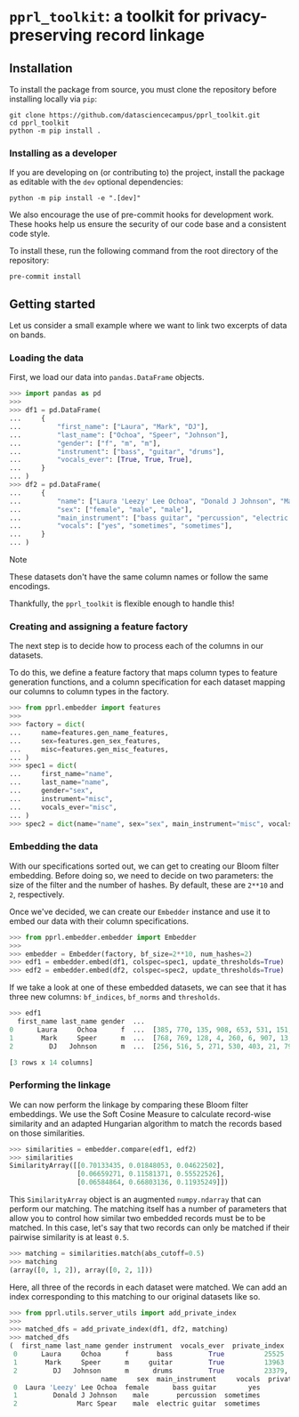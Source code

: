 # `pprl_toolkit`: a toolkit for privacy-preserving record linkage

## Installation

To install the package from source, you must clone the repository before
installing locally via `pip`:

```shell
git clone https://github.com/datasciencecampus/pprl_toolkit.git
cd pprl_toolkit
python -m pip install .
```

### Installing as a developer

If you are developing on (or contributing to) the project, install the package
as editable with the `dev` optional dependencies:

```shell
python -m pip install -e ".[dev]"
```

We also encourage the use of pre-commit hooks for development work. These hooks
help us ensure the security of our code base and a consistent code style.

To install these, run the following command from the root directory of the
repository:

```shell
pre-commit install
```

## Getting started

Let us consider a small example where we want to link two excerpts of data on
bands.

### Loading the data

First, we load our data into `pandas.DataFrame` objects.

```python
>>> import pandas as pd
>>>
>>> df1 = pd.DataFrame(
...     {
...         "first_name": ["Laura", "Mark", "DJ"],
...         "last_name": ["Ochoa", "Speer", "Johnson"],
...         "gender": ["f", "m", "m"],
...         "instrument": ["bass", "guitar", "drums"],
...         "vocals_ever": [True, True, True],
...     }
... )
>>> df2 = pd.DataFrame(
...     {
...         "name": ["Laura 'Leezy' Lee Ochoa", "Donald J Johnson", "Marc Spear"],
...         "sex": ["female", "male", "male"],
...         "main_instrument": ["bass guitar", "percussion", "electric guitar"],
...         "vocals": ["yes", "sometimes", "sometimes"],
...     }
... )

```

> [!NOTE]
> These datasets don't have the same column names or follow the same encodings.
>
> Thankfully, the `pprl_toolkit` is flexible enough to handle this!

### Creating and assigning a feature factory

The next step is to decide how to process each of the columns in our datasets.

To do this, we define a feature factory that maps column types to feature
generation functions, and a column specification for each dataset mapping our
columns to column types in the factory.

```python
>>> from pprl.embedder import features
>>>
>>> factory = dict(
...     name=features.gen_name_features,
...     sex=features.gen_sex_features,
...     misc=features.gen_misc_features,
... )
>>> spec1 = dict(
...     first_name="name",
...     last_name="name",
...     gender="sex",
...     instrument="misc",
...     vocals_ever="misc",
... )
>>> spec2 = dict(name="name", sex="sex", main_instrument="misc", vocals="misc")

```

### Embedding the data

With our specifications sorted out, we can get to creating our Bloom filter
embedding. Before doing so, we need to decide on two parameters: the size of
the filter and the number of hashes. By default, these are `2**10` and `2`,
respectively.

Once we've decided, we can create our `Embedder` instance and use it to embed
our data with their column specifications.

```python
>>> from pprl.embedder.embedder import Embedder
>>>
>>> embedder = Embedder(factory, bf_size=2**10, num_hashes=2)
>>> edf1 = embedder.embed(df1, colspec=spec1, update_thresholds=True)
>>> edf2 = embedder.embed(df2, colspec=spec2, update_thresholds=True)

```

If we take a look at one of these embedded datasets, we can see that it has
three new columns: `bf_indices`, `bf_norms` and `thresholds`.

```python
>>> edf1
  first_name last_name gender  ...                                         bf_indices  bf_norms thresholds
0      Laura     Ochoa      f  ...  [385, 770, 135, 908, 653, 531, 151, 281, 668, ...  6.928203   0.065279
1       Mark     Speer      m  ...  [768, 769, 128, 4, 260, 6, 907, 13, 639, 657, ...  6.633250   0.134840
2         DJ   Johnson      m  ...  [256, 516, 5, 271, 530, 403, 21, 790, 535, 791...  6.708204   0.134840

[3 rows x 14 columns]

```

<!-- TODO: What do these columns actually describe? -->

### Performing the linkage

We can now perform the linkage by comparing these Bloom filter embeddings. We
use the Soft Cosine Measure to calculate record-wise similarity and an adapted
Hungarian algorithm to match the records based on those similarities.

```python
>>> similarities = embedder.compare(edf1, edf2)
>>> similarities
SimilarityArray([[0.70133435, 0.01848053, 0.04622502],
                 [0.06659271, 0.11581371, 0.55522526],
                 [0.06584864, 0.66803136, 0.11935249]])

```

This `SimilarityArray` object is an augmented `numpy.ndarray` that can perform
our matching. The matching itself has a number of parameters that allow you to
control how similar two embedded records must be to be matched. In this case,
let's say that two records can only be matched if their pairwise similarity is
at least `0.5`.

```python
>>> matching = similarities.match(abs_cutoff=0.5)
>>> matching
(array([0, 1, 2]), array([0, 2, 1]))
```

Here, all three of the records in each dataset were matched. We can add an
index corresponding to this matching to our original datasets like so.

```python
>>> from pprl.utils.server_utils import add_private_index
>>>
>>> matched_dfs = add_private_index(df1, df2, matching)
>>> matched_dfs
(  first_name last_name gender instrument  vocals_ever  private_index
 0      Laura     Ochoa      f       bass         True          25525
 1       Mark     Speer      m     guitar         True          13963
 2         DJ   Johnson      m      drums         True          23379,
                       name     sex  main_instrument     vocals  private_index
 0  Laura 'Leezy' Lee Ochoa  female      bass guitar        yes          25525
 1         Donald J Johnson    male       percussion  sometimes          23379
 2               Marc Spear    male  electric guitar  sometimes          13963)

```
